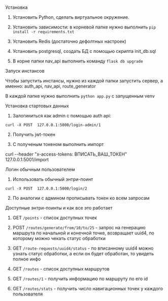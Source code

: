 Установка

1. Установить Python, сделать виртуальное окружение.

2. Установить зависимости: в корневой папке нужно выполнить `pip install -r requirements.txt`

3. Установить Redis (достаточно дефолтных настроек)

4. Установить postgresql, создать БД с помощью скрипта init_db.sql

5. В корне папки nav_api выполнить команду `flask db upgrade`


Запуск инстансов

Чтобы запустить инстансы, нужно из каждой папки запустить сервер, а именно: auth_api, nav_api, route_generator

В каждой папке нужно выполнить `python app.py` с запущенным venv


Установка стартовых данных

1. Залогиниться как admin с помощью auth api:

`curl -X POST  127.0.0.1:5000/login-admin/1` 

2. Получить jwt-токен

3. С полученым токеном выполнить импорт

curl --header "x-access-tokens: ВПИСАТЬ_ВАШ_ТОКЕН"  127.0.0.1:5001/import


Логин обычным пользователем

1. Использовать обычный энтри-поинт

`curl -X POST  127.0.0.1:5000/login/2` 

2. По аналогии с админом прописывать токен ко всем запросам



Доступные энтри-поинты и как все это работает

1. GET `/points` - список доступных точек

2. POST `/routes/generate/from/10/to/25` - запрос на генерацию маршрута по начальной и конечной точке, возвращает uuid4, по которому можно чекать статус обработки

3. GET `/route-requests/uuid4/status` - по вписанному uuid4 можно узнать статус обработки, а если он будет обработан, то увидеть полное инфо

4. GET `/routes` - список доступных маршрутов

5. GET `/routes/1` - получить информацию по маршруту по его id

6. GET `/routes/stats` - получить число навигационных точек у каждого пользователя

